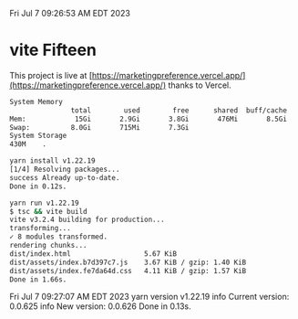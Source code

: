 Fri Jul  7 09:26:53 AM EDT 2023

# vite Fifteen


This project is live at [https://marketingpreference.vercel.app/](https://marketingpreference.vercel.app/) thanks to Vercel.

```bash
System Memory
               total        used        free      shared  buff/cache   available
Mem:            15Gi       2.9Gi       3.8Gi       476Mi       8.5Gi        11Gi
Swap:          8.0Gi       715Mi       7.3Gi
System Storage
430M	.
```
```bash
yarn install v1.22.19
[1/4] Resolving packages...
success Already up-to-date.
Done in 0.12s.
```
```bash
yarn run v1.22.19
$ tsc && vite build
vite v3.2.4 building for production...
transforming...
✓ 8 modules transformed.
rendering chunks...
dist/index.html                  5.67 KiB
dist/assets/index.b7d397c7.js    3.67 KiB / gzip: 1.40 KiB
dist/assets/index.fe7da64d.css   4.11 KiB / gzip: 1.57 KiB
Done in 1.66s.
```
Fri Jul  7 09:27:07 AM EDT 2023
yarn version v1.22.19
info Current version: 0.0.625
info New version: 0.0.626
Done in 0.13s.
